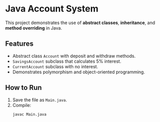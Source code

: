 # Java Account System

This project demonstrates the use of **abstract classes**, **inheritance**, and **method overriding** in Java.

## Features
- Abstract class `Account` with deposit and withdraw methods.
- `SavingsAccount` subclass that calculates 5% interest.
- `CurrentAccount` subclass with no interest.
- Demonstrates polymorphism and object-oriented programming.

## How to Run
1. Save the file as `Main.java`.
2. Compile:
   ```bash
   javac Main.java

